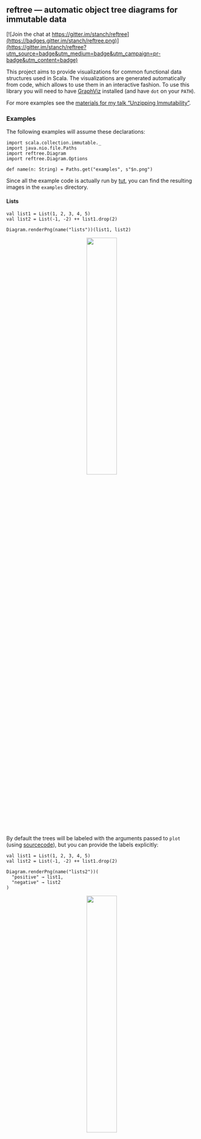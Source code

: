 ## reftree — automatic object tree diagrams for immutable data

[![Join the chat at https://gitter.im/stanch/reftree](https://badges.gitter.im/stanch/reftree.png)](https://gitter.im/stanch/reftree?utm_source=badge&utm_medium=badge&utm_campaign=pr-badge&utm_content=badge)

This project aims to provide visualizations for common functional data structures used in Scala.
The visualizations are generated automatically from code, which allows to use them in an interactive fashion.
To use this library you will need to have [GraphViz](http://www.graphviz.org/) installed (and have `dot` on your `PATH`).

For more examples see the [materials for my talk “Unzipping Immutability”](https://github.com/stanch/unzimm).

### Examples

The following examples will assume these declarations:
```tut:silent
import scala.collection.immutable._
import java.nio.file.Paths
import reftree.Diagram
import reftree.Diagram.Options

def name(n: String) = Paths.get("examples", s"$n.png")
```

Since all the example code is actually run by [tut](https://github.com/tpolecat/tut),
you can find the resulting images in the `examples` directory.

#### Lists

```tut:silent
val list1 = List(1, 2, 3, 4, 5)
val list2 = List(-1, -2) ++ list1.drop(2)

Diagram.renderPng(name("lists"))(list1, list2)
```

<p align="center"><img src="examples/lists.png" width="40%" /></p>

By default the trees will be labeled with the arguments passed to `plot`
(using [sourcecode](https://github.com/lihaoyi/sourcecode)),
but you can provide the labels explicitly:

```tut:silent
val list1 = List(1, 2, 3, 4, 5)
val list2 = List(-1, -2) ++ list1.drop(2)

Diagram.renderPng(name("lists2"))(
  "positive" → list1,
  "negative" → list2
)
```

<p align="center"><img src="examples/lists2.png" width="40%" /></p>

#### Queues

```tut:silent
val queue1 = Queue(1, 2) :+ 3 :+ 4
val queue2 = (queue1 :+ 5).tail

Diagram.renderPng(name("queues"), Options(verticalSpacing = 1.2))(queue1, queue2)
```

<p align="center"><img src="examples/queues.png" width="40%" /></p>

To reduce visual noise from `Cons` and `Nil`, the visualization of lists can be simplified.
Note however that this option also hides structural sharing:

```tut:silent
import reftree.ToRefTree.Simple.list

val queue1 = Queue(1, 2) :+ 3 :+ 4
val queue2 = (queue1 :+ 5).tail

Diagram.renderPng(name("queues2"))(queue1, queue2)
```

<p align="center"><img src="examples/queues2.png" width="50%" /></p>


#### Vectors

```tut:silent
 val vector = 1 +: Vector(10 to 42: _*) :+ 50

 Diagram.renderPng(name("vector"), Options(verticalSpacing = 2))(vector)
```

<p align="center"><img src="examples/vector.png" width="100%" /></p>

#### HashSets

```tut:silent
val set = HashSet(1L, 2L + 2L * Int.MaxValue, 3L, 4L)

Diagram.renderPng(name("hashset"))(set)
```

<p align="center"><img src="examples/hashset.png" width="100%" /></p>

#### TreeSets

```tut:silent
val set = TreeSet(1 to 14: _*)

Diagram.renderPng(name("treeset"), Options(highlightColor = "coral1"))(set)
```

<p align="center"><img src="examples/treeset.png" width="100%" /></p>

#### Case classes

Arbitrary case classes are supported automatically via
[shapeless’ Generic](https://github.com/milessabin/shapeless/wiki/Feature-overview:-shapeless-2.0.0#generic-representation-of-sealed-families-of-case-classes),
as long as the types or their fields are supported.

```tut:silent
import com.softwaremill.quicklens._

case class Street(name: String, house: Int)
case class Address(street: Street, city: String)
case class Person(address: Address, age: Int)

val person1 = Person(Address(Street("Functional Rd.", 1), "London"), 35)
val person2 = person1.modify(_.address.street.house).using(_ + 2)

Diagram.renderPng(name("case-classes"))(
  person1,
  "person next door" → person2
)
```

<p align="center"><img src="examples/case-classes.png" width="70%" /></p>

#### Animations

You can generate animations using `Diagram.renderAnimatedGif`.
For this you will need [Inkscape](https://inkscape.org/en/) and [ImageMagick](http://www.imagemagick.org/) installed
(and have `inkscape` and `convert` on your `PATH`).

Here is an example:

```tut:silent
import reftree.Utils
import reftree.ToRefTree.Actual.list
import reftree.Diagram.AnimationOptions

Diagram.renderAnimatedGif(
  Paths.get("examples", "list-prepend.gif"),
  AnimationOptions(diffAccent = true))(
  Utils.iterate(List(1))(2 :: _, 3 :: _, 4 :: _)
)

Diagram.renderAnimatedGif(
  Paths.get("examples", "list-append.gif"),
  AnimationOptions(onionSkin = 3))(
  Utils.iterate(List(1))(_ :+ 2, _ :+ 3, _ :+ 4)
)
```

<p align="center">
  <img src="examples/list-prepend.gif" width="30%" />
  <img src="examples/list-append.gif" width="52%" />
</p>

### Usage

This project is intended for educational purposes and therefore is licensed under GPL 3.0.

To try it interactively:

```
$ sbt amm
@ show(List(1, 2, 3))
// display diagram.svg with your favorite image viewer
```

You can depend on the library by adding these lines to your `build.sbt`
(the latest version can be found here:
[ ![Download](https://api.bintray.com/packages/stanch/maven/reftree/images/download.svg) ](https://bintray.com/stanch/maven/reftree/_latestVersion)):

```scala
resolvers ++= Seq(
  Resolver.bintrayRepo("stanch", "maven"),
  Resolver.bintrayRepo("drdozer", "maven")
)

libraryDependencies += "org.stanch" %% "reftree" % "latest-version"
```
